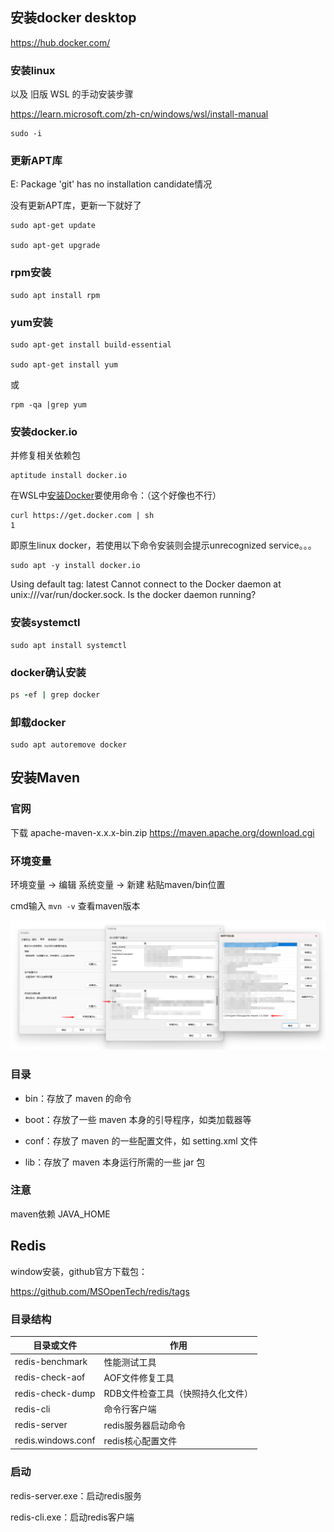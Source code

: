 ## 安装docker desktop

https://hub.docker.com/



### 安装linux

以及 旧版 WSL 的手动安装步骤

https://learn.microsoft.com/zh-cn/windows/wsl/install-manual

```
sudo -i
```



### 更新APT库

E: Package 'git' has no installation candidate情况

没有更新APT库，更新一下就好了

```
sudo apt-get update 

sudo apt-get upgrade
```



### rpm安装

```
sudo apt install rpm
```



### yum安装

```
sudo apt-get install build-essential

sudo apt-get install yum
```

或

```
rpm -qa |grep yum
```



### 安装docker.io

并修复相关依赖包

```
aptitude install docker.io
```



在WSL中[安装Docker](https://so.csdn.net/so/search?q=安装Docker&spm=1001.2101.3001.7020)要使用命令：（这个好像也不行）

```
curl https://get.docker.com | sh
1
```

即原生linux docker，若使用以下命令安装则会提示unrecognized service。。。

```
sudo apt -y install docker.io
```



Using default tag: latest
Cannot connect to the Docker daemon at unix:///var/run/docker.sock. Is the docker daemon running?



### 安装systemctl

```text
sudo apt install systemctl
```



### docker确认安装

```ruby
ps -ef | grep docker
```



### 卸载docker

```
sudo apt autoremove docker
```



## 安装Maven

### 官网

下载 apache-maven-x.x.x-bin.zip https://maven.apache.org/download.cgi

### 环境变量

环境变量 -> 编辑 系统变量 -> 新建 粘贴maven/bin位置

cmd输入 `mvn -v` 查看maven版本

![maven配置](maven配置.png)

### 目录

  - bin：存放了 maven 的命令

  - boot：存放了一些 maven 本身的引导程序，如类加载器等

  - conf：存放了 maven 的一些配置文件，如 setting.xml 文件

  - lib：存放了 maven 本身运行所需的一些 jar 包

### 注意

maven依赖 JAVA_HOME



## Redis

window安装，github官方下载包：

https://github.com/MSOpenTech/redis/tags

### 目录结构

| 目录或文件         | 作用                              |
| ------------------ | --------------------------------- |
| redis-benchmark    | 性能测试工具                      |
| redis-check-aof    | AOF文件修复工具                   |
| redis-check-dump   | RDB文件检查工具（快照持久化文件） |
| redis-cli          | 命令行客户端                      |
| redis-server       | redis服务器启动命令               |
| redis.windows.conf | redis核心配置文件                 |

### 启动

redis-server.exe：启动redis服务

redis-cli.exe：启动redis客户端
